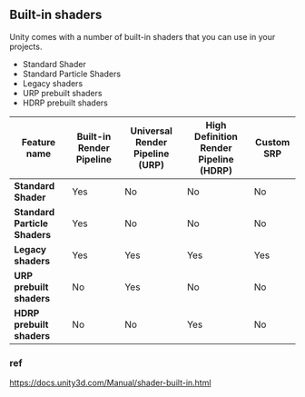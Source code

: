## Built-in shaders
Unity comes with a number of built-in shaders that you can use in your projects.

- Standard Shader
- Standard Particle Shaders
- Legacy shaders
- URP prebuilt shaders
- HDRP prebuilt shaders


| **Feature name** | **Built-in Render Pipeline** | **Universal Render Pipeline (URP)** | **High Definition Render Pipeline (HDRP)** | **Custom SRP** |
| --- | --- | --- | --- | --- |
| **Standard Shader** | Yes | No | No  | No |
| **Standard Particle Shaders** | Yes | No | No | No |
| **Legacy shaders** | Yes | Yes | Yes | Yes |
| **URP prebuilt shaders** | No | Yes | No | No |
| **HDRP prebuilt shaders** | No | No | Yes | No |


### ref
https://docs.unity3d.com/Manual/shader-built-in.html

